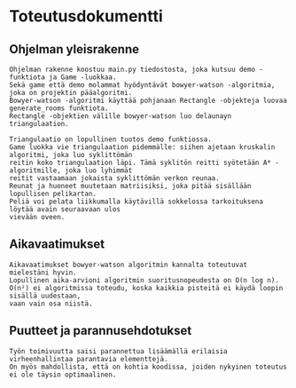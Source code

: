 # Toteutusdokumentti

## Ohjelman yleisrakenne
    Ohjelman rakenne koostuu main.py tiedostosta, joka kutsuu demo -funktiota ja Game -luokkaa.
    Sekä game että demo molammat hyödyntävät bowyer-watson -algoritmia, joka on projektin pääalgoritmi.
    Bowyer-watson -algoritmi käyttää pohjanaan Rectangle -objekteja luovaa generate_rooms funktiota.
    Rectangle -objektien välille bowyer-watson luo delaunayn triangulaation.

    Triangulaatio on lopullinen tuotos demo funktiossa.
    Game luokka vie triangulaation pidemmälle: siihen ajetaan kruskalin algoritmi, joka luo syklittömän
    reitin koko triangulaation läpi. Tämä syklitön reitti syötetään A* -algoritmille, joka luo lyhimmät
    reitit vastaamaan jokaista syklittömän verkon reunaa.
    Reunat ja huoneet muutetaan matriisiksi, joka pitää sisällään lopullisen pelikartan.
    Peliä voi pelata liikkumalla käytävillä sokkelossa tarkoituksena löytää avain seuraavaan ulos
    vievään oveen.

##  Aikavaatimukset
    Aikavaatimukset bowyer-watson algoritmin kannalta toteutuvat mielestäni hyvin.
    Lopullinen aika-arvioni algoritmin suoritusnopeudesta on O(n log n).
    O(n²) ei algoritmissa toteudu, koska kaikkia pisteitä ei käydä loopin sisällä uudestaan,
    vaan vain osa niistä.

## Puutteet ja parannusehdotukset
    Työn toimivuutta saisi parannettua lisäämällä erilaisia virheenhallintaa parantavia elementtejä.
    On myös mahdollista, että on kohtia koodissa, joiden nykyinen toteutus ei ole täysin optimaalinen.